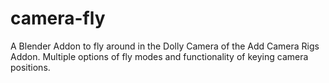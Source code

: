 # camera-fly
A Blender Addon to fly around in the Dolly Camera of the Add Camera Rigs Addon. Multiple options of fly modes and functionality of keying camera positions.
